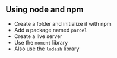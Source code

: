 ## Using node and npm

- Create a folder and initialize it with npm
- Add a package named `parcel`
- Create a live server
- Use the `moment` library
- Also use the `lodash` library
